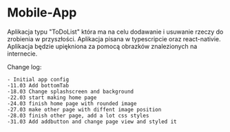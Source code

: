 # Mobile-App
Aplikacja typu "ToDoList" która ma na celu dodawanie i usuwanie rzeczy do zrobienia w przyszłości.
Aplikacja pisana w typescripcie oraz react-nativie.
Aplikacja będzie upiękniona za pomocą obrazków znalezionych na internecie.

Change log:

    - Initial app config
    -11.03 Add bottomTab
    -18.03 Change splashscreen and background
    -22.03 start making home page
    -24.03 finish home page with rounded image
    -27.03 make other page with diffent image position
    -28.03 finish other page, add a lot css styles
    -31.03 Add addbutton and change page view and styled it
